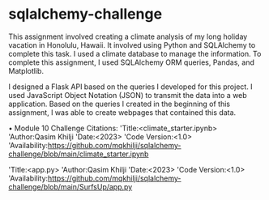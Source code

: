 # sqlalchemy-challenge

This assignment involved creating a climate analysis of my long holiday vacation in Honolulu, Hawaii. It involved using Python and SQLAlchemy to complete this task. I used a climate database to manage the information. To complete this assignment, I used SQLAlchemy ORM queries, Pandas, and Matplotlib.

I designed a Flask API based on the queries I developed for this project. I used JavaScript Object Notation (JSON) to transmit the data into a web application. Based on the queries I created in the beginning of this assignment, I was able to create webpages that contained this data.

• Module 10 Challenge Citations: 
'Title:<climate_starter.ipynb> 'Author:Qasim Khilji 'Date:<2023> 'Code Version:<1.0> 'Availability:https://github.com/mqkhilji/sqlalchemy-challenge/blob/main/climate_starter.ipynb

'Title:<app.py> 'Author:Qasim Khilji 'Date:<2023> 'Code Version:<1.0> 'Availability:https://github.com/mqkhilji/sqlalchemy-challenge/blob/main/SurfsUp/app.py
